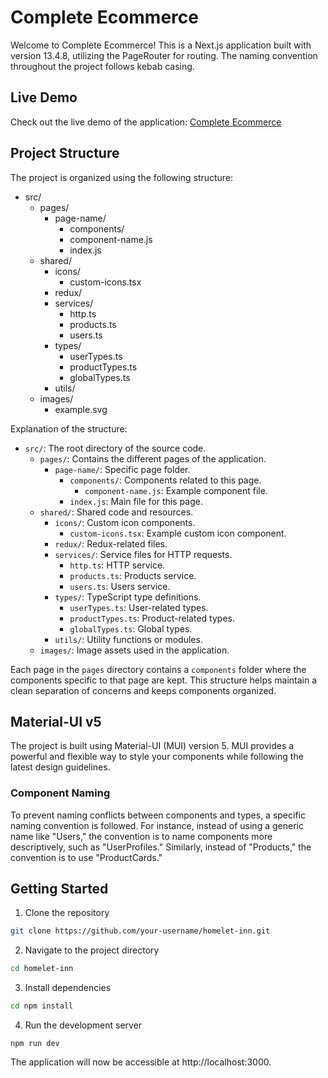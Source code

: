 # Complete Ecommerce

Welcome to Complete Ecommerce! This is a Next.js application built with version 13.4.8, utilizing the PageRouter for routing. The naming convention throughout the project follows kebab casing.

## Live Demo

Check out the live demo of the application: [Complete Ecommerce](https://homelet-inn.co.uk)

## Project Structure

The project is organized using the following structure:

- src/
    - pages/
        - page-name/
            - components/
            - component-name.js
            - index.js
    - shared/
        - icons/
            - custom-icons.tsx
        - redux/
        - services/
            - http.ts
            - products.ts
            - users.ts
        - types/
            - userTypes.ts
            - productTypes.ts
            - globalTypes.ts
        - utils/
    - images/
        - example.svg


Explanation of the structure:

- `src/`: The root directory of the source code.
  - `pages/`: Contains the different pages of the application.
    - `page-name/`: Specific page folder.
      - `components/`: Components related to this page.
        - `component-name.js`: Example component file.
      - `index.js`: Main file for this page.
  - `shared/`: Shared code and resources.
    - `icons/`: Custom icon components.
      - `custom-icons.tsx`: Example custom icon component.
    - `redux/`: Redux-related files.
    - `services/`: Service files for HTTP requests.
      - `http.ts`: HTTP service.
      - `products.ts`: Products service.
      - `users.ts`: Users service.
    - `types/`: TypeScript type definitions.
      - `userTypes.ts`: User-related types.
      - `productTypes.ts`: Product-related types.
      - `globalTypes.ts`: Global types.
    - `utils/`: Utility functions or modules.
  - `images/`: Image assets used in the application.


Each page in the `pages` directory contains a `components` folder where the components specific to that page are kept. This structure helps maintain a clean separation of concerns and keeps components organized.

## Material-UI v5

The project is built using Material-UI (MUI) version 5. MUI provides a powerful and flexible way to style your components while following the latest design guidelines.

### Component Naming

To prevent naming conflicts between components and types, a specific naming convention is followed. For instance, instead of using a generic name like "Users," the convention is to name components more descriptively, such as "UserProfiles." Similarly, instead of "Products," the convention is to use "ProductCards."

## Getting Started


1. Clone the repository

```bash
git clone https://github.com/your-username/homelet-inn.git
```

2. Navigate to the project directory
```bash
cd homelet-inn
```

3. Install dependencies

```bash
cd npm install
```

4. Run the development server

```
npm run dev
```

The application will now be accessible at http://localhost:3000.